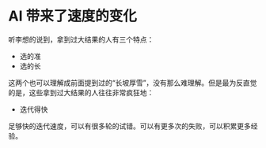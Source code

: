 # AI 带来了速度的变化

听李想的说到，拿到过大结果的人有三个特点：
- 选的准
- 选的长

这两个也可以理解成前面提到过的“长坡厚雪”，没有那么难理解。但是最为反直觉的是，这些拿到过大结果的人往往非常疯狂地：
- 迭代得快

足够快的迭代速度，可以有很多轮的试错。可以有更多次的失败，可以积累更多经验。